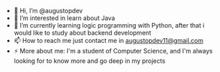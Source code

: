 - 👋 Hi, I’m @augustopdev
- 👀 I’m interested in learn about Java 
- 🌱 I’m currently learning logic programming with Python, after that i would like to study about backend development
- 📫 How to reach me just contact me in augustopdev11@gmail.com
- ⚡ More about me: I'm a student of Computer Science, and I'm always looking for to know more and go deep in my projects

<!---
augustopdev/augustopdev is a ✨ special ✨ repository because its `README.md` (this file) appears on your GitHub profile.
You can click the Preview link to take a look at your changes.
--->
